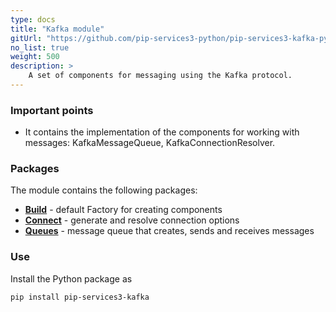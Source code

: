 ```yaml
---
type: docs
title: "Kafka module"
gitUrl: "https://github.com/pip-services3-python/pip-services3-kafka-python"
no_list: true
weight: 500
description: > 
    A set of components for messaging using the Kafka protocol.
---
```


### Important points
* It contains the implementation of the components for working with messages: KafkaMessageQueue, KafkaConnectionResolver.

### Packages

The module contains the following packages:
- [**Build**](build) - default Factory for creating components
- [**Connect**](connect) - generate and resolve connection options
- [**Queues**](queues) - message queue that creates, sends and receives messages


### Use

Install the Python package as
```bash
pip install pip-services3-kafka
```
